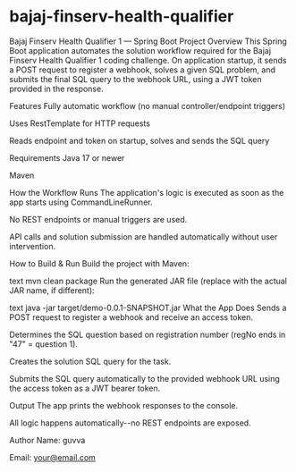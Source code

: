 # bajaj-finserv-health-qualifier
Bajaj Finserv Health Qualifier 1 — Spring Boot
Project Overview
This Spring Boot application automates the solution workflow required for the Bajaj Finserv Health Qualifier 1 coding challenge.
On application startup, it sends a POST request to register a webhook, solves a given SQL problem, and submits the final SQL query to the webhook URL, using a JWT token provided in the response.

Features
Fully automatic workflow (no manual controller/endpoint triggers)

Uses RestTemplate for HTTP requests

Reads endpoint and token on startup, solves and sends the SQL query

Requirements
Java 17 or newer

Maven

How the Workflow Runs
The application's logic is executed as soon as the app starts using CommandLineRunner.

No REST endpoints or manual triggers are used.

API calls and solution submission are handled automatically without user intervention.

How to Build & Run
Build the project with Maven:

text
mvn clean package
Run the generated JAR file (replace with the actual JAR name, if different):

text
java -jar target/demo-0.0.1-SNAPSHOT.jar
What the App Does
Sends a POST request to register a webhook and receive an access token.

Determines the SQL question based on registration number (regNo ends in "47" = question 1).

Creates the solution SQL query for the task.

Submits the SQL query automatically to the provided webhook URL using the access token as a JWT bearer token.

Output
The app prints the webhook responses to the console.

All logic happens automatically--no REST endpoints are exposed.

Author
Name: guvva

Email: your@email.com
